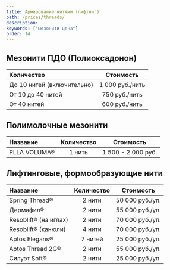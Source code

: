 ```yaml
---
title: Армирование нитями (лифтинг)
path: /prices/threads/
description:
keywords: ["мезонити цена"]
order: 14
---
```


## Мезонити ПДО (Полиоксадонон)

| Количество                 |    Стоимость    |
|:---------------------------|:---------------:|
| До 10 нитей (включительно) | 1 000 руб./нить |
| От 10 до 40 нитей          |  750 руб./нить  |
| От 40 нитей                |  600 руб./нить  |


## Полимолочные мезонити

| Название     | Количество |     Стоимость      |
|:-------------|:----------:|:------------------:|
| PLLA VOLUMA® |   1 нить   | 1 500 - 2 000 руб. |


## Лифтинговые, формообразующие нити

| Название              | Количество |    Стоимость    |
|:----------------------|:----------:|:---------------:|
| Spring Thread®        |   2 нити   | 50 000 руб./уп. |
| Дермафил®             |   2 нити   | 55 000 руб./уп. |
| Resoblift® (на иглах) |   2 нити   | 70 000 руб./уп. |
| Resoblift® (канюли)   |   4 нити   | 70 000 руб./уп. |
| Aptos Elegans®        |  7 нитей   | 25 000 руб./уп. |
| Aptos Thread 2G®      |   2 нити   | 55 000 руб./уп. |
| Силуэт Soft®          |   2 нити   | 25 000 руб./уп. |
